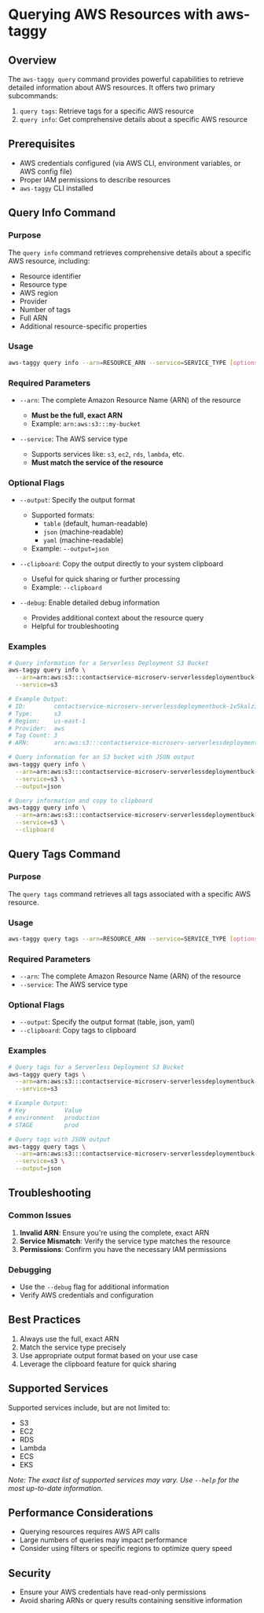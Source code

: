 # Querying AWS Resources with aws-taggy

## Overview

The `aws-taggy query` command provides powerful capabilities to retrieve detailed information about AWS resources. It offers two primary subcommands:

1. `query tags`: Retrieve tags for a specific AWS resource
2. `query info`: Get comprehensive details about a specific AWS resource

## Prerequisites

- AWS credentials configured (via AWS CLI, environment variables, or AWS config file)
- Proper IAM permissions to describe resources
- `aws-taggy` CLI installed

## Query Info Command

### Purpose

The `query info` command retrieves comprehensive details about a specific AWS resource, including:

- Resource identifier
- Resource type
- AWS region
- Provider
- Number of tags
- Full ARN
- Additional resource-specific properties

### Usage

```bash
aws-taggy query info --arn=RESOURCE_ARN --service=SERVICE_TYPE [options]
```

### Required Parameters

- `--arn`: The complete Amazon Resource Name (ARN) of the resource

  - **Must be the full, exact ARN**
  - Example: `arn:aws:s3:::my-bucket`

- `--service`: The AWS service type
  - Supports services like: `s3`, `ec2`, `rds`, `lambda`, etc.
  - **Must match the service of the resource**

### Optional Flags

- `--output`: Specify the output format

  - Supported formats:
    - `table` (default, human-readable)
    - `json` (machine-readable)
    - `yaml` (machine-readable)
  - Example: `--output=json`

- `--clipboard`: Copy the output directly to your system clipboard

  - Useful for quick sharing or further processing
  - Example: `--clipboard`

- `--debug`: Enable detailed debug information
  - Provides additional context about the resource query
  - Helpful for troubleshooting

### Examples

```bash
# Query information for a Serverless Deployment S3 Bucket
aws-taggy query info \
  --arn=arn:aws:s3:::contactservice-microserv-serverlessdeploymentbuck-1v5kalz3bhyuu \
  --service=s3

# Example Output:
# ID:        contactservice-microserv-serverlessdeploymentbuck-1v5kalz3bh
# Type:      s3
# Region:    us-east-1
# Provider:  aws
# Tag Count: 3
# ARN:       arn:aws:s3:::contactservice-microserv-serverlessdeploymentbuck-1v5kalz3bhyuu

# Query information for an S3 bucket with JSON output
aws-taggy query info \
  --arn=arn:aws:s3:::contactservice-microserv-serverlessdeploymentbuck-1v5kalz3bhyuu \
  --service=s3 \
  --output=json

# Query information and copy to clipboard
aws-taggy query info \
  --arn=arn:aws:s3:::contactservice-microserv-serverlessdeploymentbuck-1v5kalz3bhyuu \
  --service=s3 \
  --clipboard
```

## Query Tags Command

### Purpose

The `query tags` command retrieves all tags associated with a specific AWS resource.

### Usage

```bash
aws-taggy query tags --arn=RESOURCE_ARN --service=SERVICE_TYPE [options]
```

### Required Parameters

- `--arn`: The complete Amazon Resource Name (ARN) of the resource
- `--service`: The AWS service type

### Optional Flags

- `--output`: Specify the output format (table, json, yaml)
- `--clipboard`: Copy tags to clipboard

### Examples

```bash
# Query tags for a Serverless Deployment S3 Bucket
aws-taggy query tags \
  --arn=arn:aws:s3:::contactservice-microserv-serverlessdeploymentbuck-1v5kalz3bhyuu \
  --service=s3

# Example Output:
# Key           Value
# environment   production
# STAGE         prod

# Query tags with JSON output
aws-taggy query tags \
  --arn=arn:aws:s3:::contactservice-microserv-serverlessdeploymentbuck-1v5kalz3bhyuu \
  --service=s3 \
  --output=json
```

## Troubleshooting

### Common Issues

1. **Invalid ARN**: Ensure you're using the complete, exact ARN
2. **Service Mismatch**: Verify the service type matches the resource
3. **Permissions**: Confirm you have the necessary IAM permissions

### Debugging

- Use the `--debug` flag for additional information
- Verify AWS credentials and configuration

## Best Practices

1. Always use the full, exact ARN
2. Match the service type precisely
3. Use appropriate output format based on your use case
4. Leverage the clipboard feature for quick sharing

## Supported Services

Supported services include, but are not limited to:

- S3
- EC2
- RDS
- Lambda
- ECS
- EKS

_Note: The exact list of supported services may vary. Use `--help` for the most up-to-date information._

## Performance Considerations

- Querying resources requires AWS API calls
- Large numbers of queries may impact performance
- Consider using filters or specific regions to optimize query speed

## Security

- Ensure your AWS credentials have read-only permissions
- Avoid sharing ARNs or query results containing sensitive information
